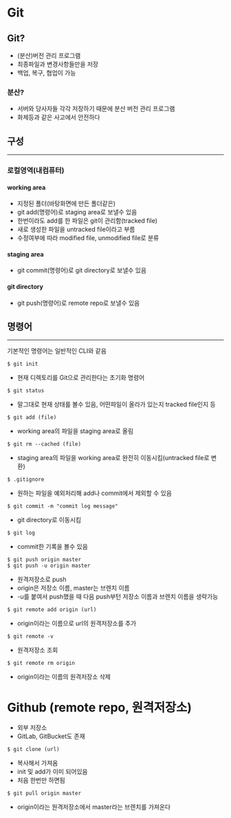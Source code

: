 # Git

## Git?

- (분산)버전 관리 프로그램
- 최종파일과 변경사항들만을 저장
- 백업, 복구, 협업이 가능

### 분산?

- 서버와 당사자들 각각 저장하기 때문에 분산 버전 관리 프로그램
- 화제등과 같은 사고에서 안전하다

## 구성

---

### **로컬영역(내컴퓨터)**

#### working area

- 지정된 폴더(바탕화면에 만든 폴더같은)
- git add(명령어)로 staging area로 보낼수 있음
- 한번이라도 add를 한 파일은 git이 관리함(tracked file)
- 새로 생성한 파일을 untracked file이라고 부름
- 수정여부에 따라 modified file, unmodified file로 분류

#### staging area

- git commit(명령어)로 git directory로 보낼수 있음

#### git directory

- git push(명령어)로 remote repo로 보낼수 있음

## 명령어

---

기본적인 명령어는 일반적인 CLI와 같음
  
  ```git
  $ git init
  ```
 - 현재 디렉토리를 Git으로 관리한다는 초기화 명령어
  
  ```git
  $ git status
  ```
 - 말그대로 현재 상태를 볼수 있음, 어떤파일이 올라가 있는지 tracked file인지 등
  
  ```git
  $ git add (file)
  ```
 - working area의 파일을 staging area로 올림
  
  ```git
  $ git rm --cached (file)
  ```
 - staging area의 파일을 working area로 완전히 이동시킴(untracked file로 변환)
  
  ```git
  $ .gitignore
  ```
 - 원하는 파일을 예외처리해 add나 commit에서 제외할 수 있음
  
  ```git
  $ git commit -m "commit log message"
  ```
 - git directory로 이동시킴 
  
  ```git
  $ git log
  ```
 - commit한 기록을 볼수 있음
 ```git
 $ git push origin master
 $ git push -u origin master
 ```
 - 원격저장소로 push
 - origin은 저장소 이름, master는 브렌치 이름
 - -u를 붙여서 push했을 때 다음 push부턴 저장소 이름과 브렌치 이름을 생략가능
 ```git
 $ git remote add origin (url)
 ```
 - origin이라는 이름으로 url의 원격저장소를 추가
 ```git
 $ git remote -v
 ```
- 원격저장소 조회
```git
$ git remote rm origin
```
- origin이라는 이름의 원격저장소 삭제

# Github (remote repo, 원격저장소)

- 외부 저장소
- GitLab, GitBucket도 존재

```git
$ git clone (url)
```
- 복사해서 가져옴
- init 및 add가 이미 되어있음
- 처음 한번만 하면됨
```git
$ git pull origin master
```
- origin이라는 원격저장소에서 master라는 브렌치를 가져온다